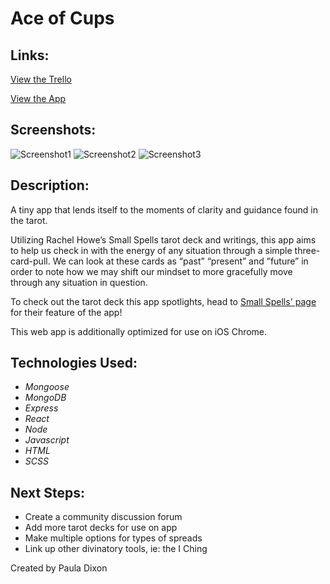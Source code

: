
# Ace of Cups

## Links:

[View the Trello](https://trello.com/b/meeZ2lTe/ace-of-cups)

[View the App](https://ace-of-cups.herokuapp.com/)


## Screenshots:

![Screenshot1](https://i.imgur.com/AgPfder.png)
![Screenshot2](https://i.imgur.com/cEkSzu7.png)
![Screenshot3](https://i.imgur.com/0Sli6cu.png)

## Description:

A tiny app that lends itself to the moments of clarity and guidance found in the tarot.


Utilizing Rachel Howe’s Small Spells tarot deck and writings, this app aims to help us check in with the energy of any situation through a simple three-card-pull. We can look at these cards as “past” “present” and ”future” in order to note how we may shift our mindset to more gracefully move through any situation in question.

To check out the tarot deck this app spotlights, head to [Small Spells' page](https://www.smallspells.com/tarot-2) for their feature of the app!

This web app is additionally optimized for use on iOS Chrome.


## Technologies Used:

- _Mongoose_
- _MongoDB_
- _Express_
- _React_
- _Node_
- _Javascript_
- _HTML_
- _SCSS_


## Next Steps:

- Create a community discussion forum
- Add more tarot decks for use on app
- Make multiple options for types of spreads
- Link up other divinatory tools, ie: the I Ching


Created by Paula Dixon


